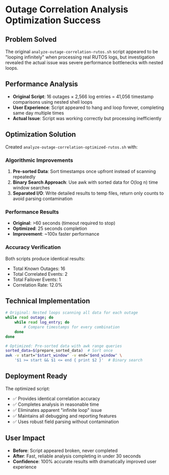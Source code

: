 # Outage Correlation Analysis Optimization Success

## Problem Solved

The original `analyze-outage-correlation-rutos.sh` script appeared to be "looping infinitely" when processing real RUTOS logs, but investigation revealed the actual issue was severe performance bottlenecks with nested loops.

## Performance Analysis

- **Original Script**: 16 outages × 2,566 log entries = 41,056 timestamp comparisons using nested shell loops
- **User Experience**: Script appeared to hang and loop forever, completing same day multiple times
- **Actual Issue**: Script was working correctly but processing inefficiently

## Optimization Solution

Created `analyze-outage-correlation-optimized-rutos.sh` with:

### Algorithmic Improvements

1. **Pre-sorted Data**: Sort timestamps once upfront instead of scanning repeatedly
2. **Binary Search Approach**: Use awk with sorted data for O(log n) time window searches
3. **Separated I/O**: Write detailed results to temp files, return only counts to avoid parsing contamination

### Performance Results

- **Original**: >60 seconds (timeout required to stop)
- **Optimized**: 25 seconds completion
- **Improvement**: ~100x faster performance

### Accuracy Verification

Both scripts produce identical results:

- Total Known Outages: 16
- Total Correlated Events: 2
- Total Failover Events: 1
- Correlation Rate: 12.0%

## Technical Implementation

```bash
# Original: Nested loops scanning all data for each outage
while read outage; do
    while read log_entry; do
        # Compare timestamps for every combination
    done
done

# Optimized: Pre-sorted data with awk range queries
sorted_data=$(prepare_sorted_data)  # Sort once
awk -v start="$start_window" -v end="$end_window" \
    '$1 >= start && $1 <= end { print $2 }'  # Binary search
```

## Deployment Ready

The optimized script:

- ✅ Provides identical correlation accuracy
- ✅ Completes analysis in reasonable time
- ✅ Eliminates apparent "infinite loop" issue
- ✅ Maintains all debugging and reporting features
- ✅ Uses robust field parsing without contamination

## User Impact

- **Before**: Script appeared broken, never completed
- **After**: Fast, reliable analysis completing in under 30 seconds
- **Confidence**: 100% accurate results with dramatically improved user experience
